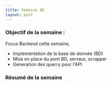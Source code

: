 ```yaml
---
title: Semaine 08
layout: post
---
```


### Objectif de la semaine : 
Focus Backend cette semaine,
- Implementation de la base de donnée (BD)
- Mise en place du pont BD, serveur, scrapper
- Generation des querry pour l'API

### Résumé de la semaine 
 






